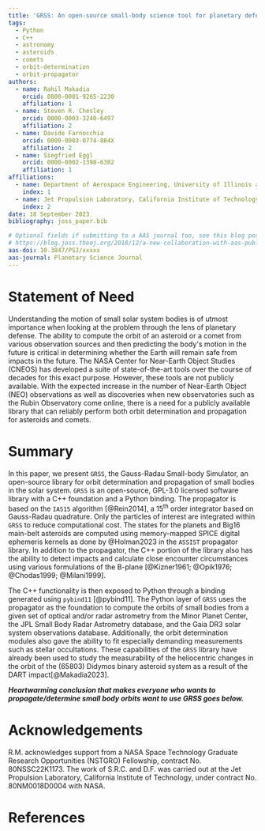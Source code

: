 ```yaml
---
title: 'GRSS: An open-source small-body science tool for planetary defense'
tags:
  - Python
  - C++
  - astronomy
  - asteroids
  - comets
  - orbit-determination
  - orbit-propagator
authors:
  - name: Rahil Makadia
    orcid: 0000-0001-9265-2230
    affiliation: 1
  - name: Steven R. Chesley
    orcid: 0000-0003-3240-6497
    affiliation: 2
  - name: Davide Farnocchia
    orcid: 0000-0003-0774-884X
    affiliation: 2
  - name: Siegfried Eggl
    orcid: 0000-0002-1398-6302
    affiliation: 1
affiliations:
  - name: Department of Aerospace Engineering, University of Illinois at Urbana-Champaign, Urbana, IL 61801, USA
    index: 1
  - name: Jet Propulsion Laboratory, California Institute of Technology, Pasadena, CA 91109, USA
    index: 2
date: 18 September 2023
bibliography: joss_paper.bib

# Optional fields if submitting to a AAS journal too, see this blog post:
# https://blog.joss.theoj.org/2018/12/a-new-collaboration-with-aas-publishing
aas-doi: 10.3847/PSJ/xxxxx
aas-journal: Planetary Science Journal
---
```


# Statement of Need

Understanding the motion of small solar system bodies is of utmost importance when looking at the problem through the lens of planetary defense. The ability to compute the orbit of an asteroid or a comet from various observation sources and then predicting the body's motion in the future is critical in determining whether the Earth will remain safe from impacts in the future. The NASA Center for Near-Earth Object Studies (CNEOS) has developed a suite of state-of-the-art tools over the course of decades for this exact purpose. However, these tools are not publicly available. With the expected increase in the number of Near-Earth Object (NEO) observations as well as discoveries when new observatories such as the Rubin Observatory come online, there is a need for a publicly available library that can reliably perform both orbit determination and propagation for asteroids and comets.

# Summary

In this paper, we present ``GRSS``, the Gauss-Radau Small-body Simulator, an open-source library for orbit determination and propagation of small bodies in the solar system. ``GRSS`` is an open-source, GPL-3.0 licensed software library with a C++ foundation and a Python binding. The propagator is based on the ``IAS15`` algorithm [@Rein2014], a 15<sup>th</sup> order integrator based on Gauss-Radau quadrature. Only the particles of interest are integrated within ``GRSS`` to reduce computational cost. The states for the planets and Big16 main-belt asteroids are computed using memory-mapped SPICE digital ephemeris kernels as done by @Holman2023 in the ``ASSIST`` propagator library. In addition to the propagator, the C++ portion of the library also has the ability to detect impacts and calculate close encounter circumstances using various formulations of the B-plane [@Kizner1961; @Opik1976; @Chodas1999; @Milani1999].

The C++ functionality is then exposed to Python through a binding generated using ``pybind11`` [@pybind11]. The Python layer of ``GRSS`` uses the propagator as the foundation to compute the orbits of small bodies from a given set of optical and/or radar astrometry from the Minor Planet Center, the JPL Small Body Radar Astrometry database, and the Gaia DR3 solar system observations database. Additionally, the orbit determination modules also gave the ability to fit especially demanding measurements such as stellar occultations. These capabilities of the ``GRSS`` library have already been used to study the measurability of the heliocentric changes in the orbit of the (65803) Didymos binary asteroid system as a result of the DART impact[@Makadia2023].

**_Heartwarming conclusion that makes everyone who wants to propagate/determine small body orbits want to use GRSS goes below._**

# Acknowledgements

R.M. acknowledges support from a NASA Space Technology Graduate Research Opportunities (NSTGRO) Fellowship, contract No. 80NSSC22K1173. The work of S.R.C. and D.F. was carried out at the Jet Propulsion Laboratory, California Institute of Technology, under contract No. 80NM0018D0004 with NASA.

# References

